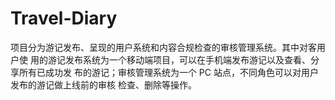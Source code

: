 # Travel-Diary
项目分为游记发布、呈现的用户系统和内容合规检查的审核管理系统。其中对客用户使 用的游记发布系统为一个移动端项目，可以在手机端发布游记以及查看、分享所有已成功发 布的游记；审核管理系统为一个 PC 站点，不同角色可以对用户发布的游记做上线前的审核 检查、删除等操作。

